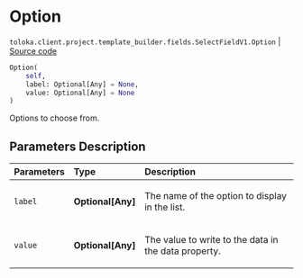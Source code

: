 # Option
`toloka.client.project.template_builder.fields.SelectFieldV1.Option` | [Source code](https://github.com/Toloka/toloka-kit/blob/v0.1.25/src/client/project/template_builder/fields.py#L466)

```python
Option(
    self,
    label: Optional[Any] = None,
    value: Optional[Any] = None
)
```

Options to choose from.

## Parameters Description

| Parameters | Type | Description |
| :----------| :----| :-----------|
`label`|**Optional\[Any\]**|<p>The name of the option to display in the list.</p>
`value`|**Optional\[Any\]**|<p>The value to write to the data in the data property.</p>

